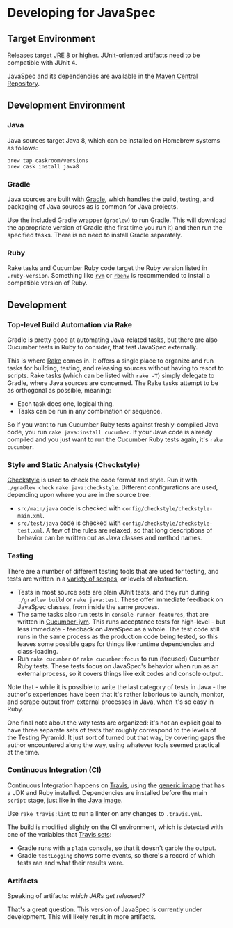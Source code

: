 # Developing for JavaSpec

## Target Environment

Releases target [JRE 8][jre-download] or higher.  JUnit-oriented artifacts need to be compatible
with JUnit 4.

JavaSpec and its dependencies are available in the [Maven Central Repository][maven-central].

[jre-download]: https://www.oracle.com/technetwork/java/javase/downloads/jre8-downloads-2133155.html
[maven-central]: https://search.maven.org


## Development Environment

### Java

Java sources target Java 8, which can be installed on Homebrew systems as follows:

    brew tap caskroom/versions
    brew cask install java8


### Gradle

Java sources are built with [Gradle][gradle-java-plugin], which handles the build, testing, and
packaging of Java sources as is common for Java projects.

Use the included Gradle wrapper (`gradlew`) to run Gradle.  This will download the appropriate
version of Gradle (the first time you run it) and then run the specified tasks.  There is no need to
install Gradle separately.

[gradle-java-plugin]: https://docs.gradle.org/current/userguide/java_plugin.html#java_plugin


### Ruby

Rake tasks and Cucumber Ruby code target the Ruby version listed in `.ruby-version`.  Something like
[`rvm`][rvm] or [`rbenv`][rbenv] is recommended to install a compatible version of Ruby.

[rbenv]: https://github.com/rbenv/rbenv
[rvm]: https://rvm.io


## Development

### Top-level Build Automation via Rake

Gradle is pretty good at automating Java-related tasks, but there are also Cucumber tests in Ruby to
consider, that test JavaSpec externally.

This is where [Rake][rake] comes in.  It offers a single place to organize and run tasks for
building, testing, and releasing sources without having to resort to scripts.  Rake tasks (which can
be listed with `rake -T`) simply delegate to Gradle, where Java sources are concerned.  The Rake
tasks attempt to be as orthogonal as possible, meaning:

* Each task does one, logical thing.
* Tasks can be run in any combination or sequence.

So if you want to run Cucumber Ruby tests against freshly-compiled Java code, you run `rake
java:install cucumber`.  If your Java code is already compiled and you just want to run the Cucumber
Ruby tests again, it's `rake cucumber`.

[rake]: https://github.com/ruby/rake


### Style and Static Analysis (Checkstyle)

[Checkstyle][checkstyle-config] is used to check the code format and style.  Run it with `./gradlew
check` `rake java:checkstyle`.  Different configurations are used, depending upon where you are in
the source tree:

* `src/main/java` code is checked with `config/checkstyle/checkstyle-main.xml`.
* `src/test/java` code is checked with `config/checkstyle/checkstyle-test.xml`.  A few of the rules
  are relaxed, so that long descriptions of behavior can be written out as Java classes and method
  names.

[checkstyle-config]: http://checkstyle.sourceforge.net/config.html


### Testing

There are a number of different testing tools that are used for testing, and tests are written in a
[variety of scopes][fowler-test-pyramid], or levels of abstraction.

* Tests in most source sets are plain JUnit tests, and they run during `./gradlew build` or `rake
  java:test`.  These offer immediate feedback on JavaSpec classes, from inside the same process.
* The same tasks also run tests in `console-runner-features`, that are written in
  [Cucumber-jvm][cucumber-jvm].  This runs acceptance tests for high-level - but less immediate -
  feedback on JavaSpec as a whole.  The test code still runs in the same process as the production
  code being tested, so this leaves some possible gaps for things like runtime dependencies and
  class-loading.
* Run `rake cucumber` or `rake cucumber:focus` to run (focused) Cucumber Ruby tests.
  These tests focus on JavaSpec's behavior when run as an external process, so it covers things like
  exit codes and console output.

Note that - while it is possible to write the last category of tests in Java - the author's
experiences have been that it's rather laborious to launch, monitor, and scrape output from external
processes in Java, when it's so easy in Ruby.

One final note about the way tests are organized: it's not an explicit goal to have three separate
sets of tests that roughly correspond to the levels of the Testing Pyramid.  It just sort of turned
out that way, by covering gaps the author encountered along the way, using whatever tools seemed
practical at the time.

[cucumber-jvm]: https://docs.cucumber.io/installation/java
[fowler-test-pyramid]: https://martinfowler.com/bliki/TestPyramid.html


### Continuous Integration (CI)

Continuous Integration happens on [Travis][travis-javaspec], using the [generic
image][travis-generic] that has a JDK and Ruby installed.  Dependencies are installed before the
main `script` stage, just like in the [Java image][travis-java].

Use `rake travis:lint` to run a linter on any changes to `.travis.yml`.

The build is modified slightly on the CI environment, which is detected with one of the variables
that [Travis sets][travis-environment]:

* Gradle runs with a `plain` console, so that it doesn't garble the output.
* Gradle `testLogging` shows some events, so there's a record of which tests ran and what their
  results were.

[travis-environment]: https://docs.travis-ci.com/user/environment-variables/#default-environment-variables
[travis-generic]: https://docs.travis-ci.com/user/languages/minimal-and-generic/#generic
[travis-java]: https://docs.travis-ci.com/user/languages/java/#gradle-dependency-management 
[travis-javaspec]: https://travis-ci.org/kkrull/javaspec


### Artifacts

Speaking of artifacts: _which JARs get released?_

That's a great question.  This version of JavaSpec is currently under development.  This will likely
result in more artifacts.
